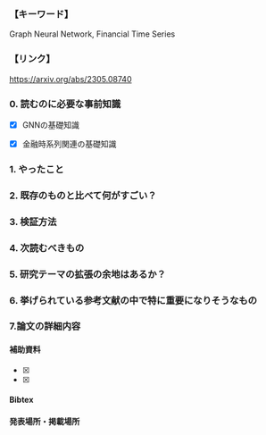 ### 【キーワード】
Graph Neural Network, Financial Time Series

### 【リンク】
https://arxiv.org/abs/2305.08740

### 0. 読むのに必要な事前知識
- [x] GNNの基礎知識
- [x] 金融時系列関連の基礎知識 



### 1. やったこと


### 2. 既存のものと比べて何がすごい？


### 3. 検証方法


### 4. 次読むべきもの


### 5. 研究テーマの拡張の余地はあるか？


### 6. 挙げられている参考文献の中で特に重要になりそうなもの


### 7.論文の詳細内容


#### 補助資料
- [x] 
- [x] 

#### Bibtex


#### 発表場所・掲載場所
